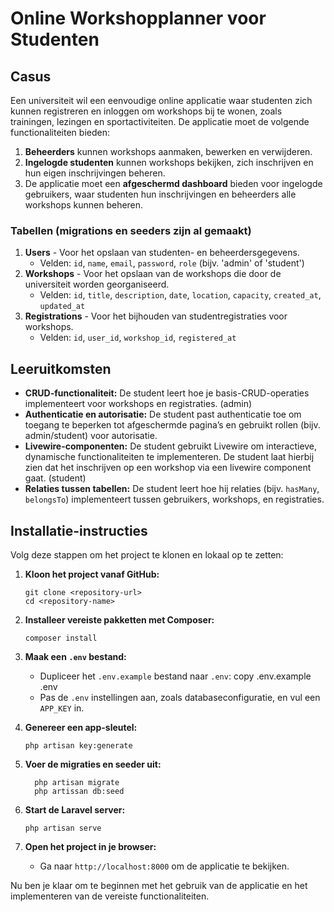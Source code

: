 
# Online Workshopplanner voor Studenten

## Casus

Een universiteit wil een eenvoudige online applicatie waar studenten zich kunnen registreren en inloggen om workshops bij te wonen, zoals trainingen, lezingen en sportactiviteiten. De applicatie moet de volgende functionaliteiten bieden:

1. **Beheerders** kunnen workshops aanmaken, bewerken en verwijderen.
2. **Ingelogde studenten** kunnen workshops bekijken, zich inschrijven en hun eigen inschrijvingen beheren.
3. De applicatie moet een **afgeschermd dashboard** bieden voor ingelogde gebruikers, waar studenten hun inschrijvingen en beheerders alle workshops kunnen beheren.

### Tabellen (migrations en seeders zijn al gemaakt)
1. **Users** - Voor het opslaan van studenten- en beheerdersgegevens.
   - Velden: `id`, `name`, `email`, `password`, `role` (bijv. 'admin' of 'student')
2. **Workshops** - Voor het opslaan van de workshops die door de universiteit worden georganiseerd.
   - Velden: `id`, `title`, `description`, `date`, `location`, `capacity`, `created_at`, `updated_at`
3. **Registrations** - Voor het bijhouden van studentregistraties voor workshops.
   - Velden: `id`, `user_id`, `workshop_id`, `registered_at`

## Leeruitkomsten

- **CRUD-functionaliteit:** De student leert hoe je basis-CRUD-operaties implementeert voor workshops en registraties. (admin)
- **Authenticatie en autorisatie:** De student past authenticatie toe om toegang te beperken tot afgeschermde pagina’s en gebruikt rollen (bijv. admin/student) voor autorisatie.
- **Livewire-componenten:** De student gebruikt Livewire om interactieve, dynamische functionaliteiten te implementeren. De student laat hierbij zien dat het inschrijven op een workshop via een livewire component gaat. (student)
- **Relaties tussen tabellen:** De student leert hoe hij relaties (bijv. `hasMany`, `belongsTo`) implementeert tussen gebruikers, workshops, en registraties.

## Installatie-instructies

Volg deze stappen om het project te klonen en lokaal op te zetten:

1. **Kloon het project vanaf GitHub:**
   ```
   git clone <repository-url>
   cd <repository-name>
   ```

3. **Installeer vereiste pakketten met Composer:**
   ```
   composer install
   ```

4. **Maak een `.env` bestand:**
   - Dupliceer het `.env.example` bestand naar `.env`:
     copy .env.example .env
   - Pas de `.env` instellingen aan, zoals databaseconfiguratie, en vul een `APP_KEY` in.

5. **Genereer een app-sleutel:**
   ```
   php artisan key:generate
   ```

6. **Voer de migraties en seeder uit:**
   ```
     php artisan migrate
     php artissan db:seed
   ```

7. **Start de Laravel server:**
   ```
   php artisan serve
   ```
   
8. **Open het project in je browser:**
   - Ga naar `http://localhost:8000` om de applicatie te bekijken.

Nu ben je klaar om te beginnen met het gebruik van de applicatie en het implementeren van de vereiste functionaliteiten.

